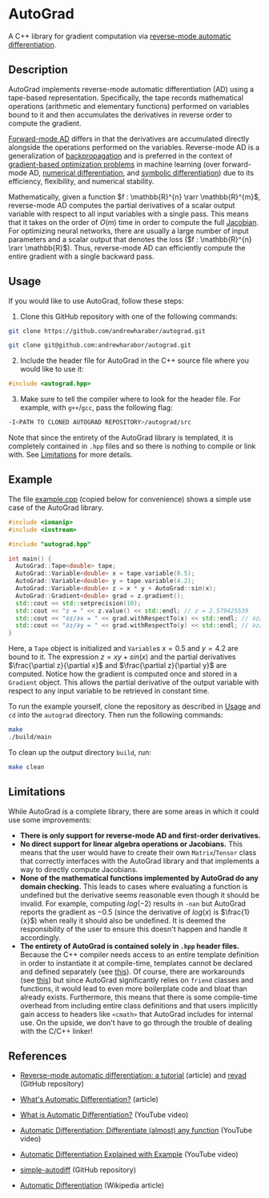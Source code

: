# AutoGrad

A C++ library for gradient computation via [reverse-mode automatic differentiation](https://en.wikipedia.org/wiki/Automatic_differentiation#Reverse_accumulation).

## Description

AutoGrad implements reverse-mode automatic differentiation (AD) using a tape-based representation. Specifically, the tape records mathematical operations (arithmetic and elementary functions) performed on variables bound to it and then accumulates the derivatives in reverse order to compute the gradient.

[Forward-mode AD](https://en.wikipedia.org/wiki/Automatic_differentiation#Forward_accumulation) differs in that the derivatives are accumulated directly alongside the operations performed on the variables. Reverse-mode AD is a generalization of [backpropagation](https://en.wikipedia.org/wiki/Backpropagation) and is preferred in the context of [gradient-based optimization problems](https://en.wikipedia.org/wiki/Gradient_descent) in machine learning (over forward-mode AD, [numerical differentiation](https://en.wikipedia.org/wiki/Numerical_differentiation), and [symbolic differentiation](https://en.wikipedia.org/wiki/Computer_algebra)) due to its efficiency, flexibility, and numerical stability.

Mathematically, given a function $`f : \mathbb{R}^{n} \rarr \mathbb{R}^{m}`$, reverse-mode AD computes the partial derivatives of a scalar output variable with respect to all input variables with a single pass. This means that it takes on the order of $`O(m)`$ time in order to compute the full [Jacobian](https://en.wikipedia.org/wiki/Jacobian_matrix_and_determinant). For optimizing neural networks, there are usually a large number of input parameters and a scalar output that denotes the loss ($`f : \mathbb{R}^{n} \rarr \mathbb{R}`$). Thus, reverse-mode AD can efficiently compute the entire gradient with a single backward pass.

## Usage

If you would like to use AutoGrad, follow these steps:

1. Clone this GitHub repository with one of the following commands:

``` bash
git clone https://github.com/andrewharabor/autograd.git
```

``` bash
git clone git@github.com:andrewharabor/autograd.git
```

2. Include the header file for AutoGrad in the C++ source file where you would like to use it:

``` cpp
#include <autograd.hpp>
```

3. Make sure to tell the compiler where to look for the header file. For example, with `g++`/`gcc`, pass the following flag:

``` bash
-I<PATH TO CLONED AUTOGRAD REPOSITORY>/autograd/src
```

Note that since the entirety of the AutoGrad library is templated, it is completely contained in `.hpp` files and so there is nothing to compile or link with. See [Limitations](#limitations) for more details.

## Example

The file [example.cpp](/example/example.cpp) (copied below for convenience) shows a simple use case of the AutoGrad library.

``` cpp
#include <iomanip>
#include <iostream>

#include "autograd.hpp"

int main() {
  AutoGrad::Tape<double> tape;
  AutoGrad::Variable<double> x = tape.variable(0.5);
  AutoGrad::Variable<double> y = tape.variable(4.2);
  AutoGrad::Variable<double> z = x * y + AutoGrad::sin(x);
  AutoGrad::Gradient<double> grad = z.gradient();
  std::cout << std::setprecision(10);
  std::cout << "z = " << z.value() << std::endl; // z = 2.579425539
  std::cout << "∂z/∂x = " << grad.withRespectTo(x) << std::endl; // ∂z/∂x = 5.077582562
  std::cout << "∂z/∂y = " << grad.withRespectTo(y) << std::endl; // ∂z/∂y = 0.5
}
```

Here, a `Tape` object is initialized and `Variable`s $`x = 0.5`$ and $`y = 4.2`$ are bound to it. The expression $`z = xy + sin(x)`$ and the partial derivatives $`\frac{\partial z}{\partial x}`$ and $`\frac{\partial z}{\partial y}`$ are computed. Notice how the gradient is computed once and stored in a `Gradient` object. This allows the partial derivative of the output variable with respect to any input variable to be retrieved in constant time.

To run the example yourself, clone the repository as described in [Usage](#usage) and `cd` into the `autograd` directory. Then run the following commands:

``` bash
make
./build/main
```

To clean up the output directory `build`, run:

``` bash
make clean
```

## Limitations

While AutoGrad is a complete library, there are some areas in which it could use some improvements:

- **There is only support for reverse-mode AD and first-order derivatives.**
- **No direct support for linear algebra operations or Jacobians.** This means that the user would have to create their own `Matrix`/`Tensor` class that correctly interfaces with the AutoGrad library and that implements a way to directly compute Jacobians.
- **None of the mathematical functions implemented by AutoGrad do any domain checking.** This leads to cases where evaluating a function is undefined but the derivative seems reasonable even though it should be invalid. For example, computing $`log(-2)`$ results in `-nan` but AutoGrad reports the gradient as $`-0.5`$ (since the derivative of $`log(x)`$ is $`\frac{1}{x}`$) when really it should also be undefined. It is deemed the responsibility of the user to ensure this doesn't happen and handle it accordingly.
- **The entirety of AutoGrad is contained solely in `.hpp` header files.** Because the C++ compiler needs access to an entire template definition in order to instantiate it at compile-time, templates cannot be declared and defined separately (see [this](https://stackoverflow.com/questions/495021/why-can-templates-only-be-implemented-in-the-header-file)). Of course, there are workarounds (see [this](https://stackoverflow.com/questions/44774036/why-use-a-tpp-file-when-implementing-templated-functions-and-classes-defined-i)) but since AutoGrad significantly relies on `friend` classes and functions, it would lead to even more boilerplate code and bloat than already exists. Furthermore, this means that there is some compile-time overhead from including entire class definitions and that users implicitly gain access to headers like `<cmath>` that AutoGrad includes for internal use. On the upside, we don't have to go through the trouble of dealing with the C/C++ linker!

## References

- [Reverse-mode automatic differentiation: a tutorial](https://rufflewind.com/2016-12-30/reverse-mode-automatic-differentiation) (article) and [revad](https://github.com/Rufflewind/revad) (GitHub repository)

- [What's Automatic Differentiation?](https://huggingface.co/blog/andmholm/what-is-automatic-differentiation) (article)

- [What is Automatic Differentiation?](https://www.youtube.com/watch?v=wG_nF1awSSY) (YouTube video)

- [Automatic Differentiation: Differentiate (almost) any function](https://www.youtube.com/watch?v=4wgXBr7fnQg) (YouTube video)

- [Automatic Differentiation Explained with Example](https://www.youtube.com/watch?v=jS-0aAamC64) (YouTube video)

- [simple-autodiff](https://github.com/gtoubassi/simple-autodiff) (GitHub repository)

- [Automatic Differentiation](https://en.wikipedia.org/wiki/Automatic_differentiation) (Wikipedia article)
